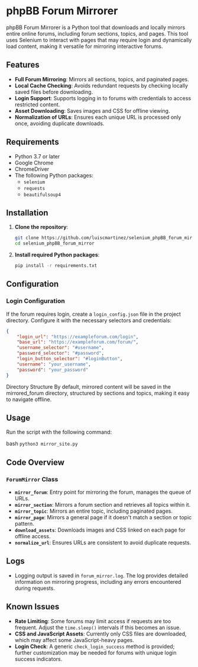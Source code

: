 # phpBB Forum Mirrorer

phpBB Forum Mirrorer is a Python tool that downloads and locally mirrors entire online forums, including forum sections, topics, and pages. This tool uses Selenium to interact with pages that may require login and dynamically load content, making it versatile for mirroring interactive forums.

## Features

- **Full Forum Mirroring**: Mirrors all sections, topics, and paginated pages.
- **Local Cache Checking**: Avoids redundant requests by checking locally saved files before downloading.
- **Login Support**: Supports logging in to forums with credentials to access restricted content.
- **Asset Downloading**: Saves images and CSS for offline viewing.
- **Normalization of URLs**: Ensures each unique URL is processed only once, avoiding duplicate downloads.

## Requirements

- Python 3.7 or later
- Google Chrome
- ChromeDriver
- The following Python packages:
  - `selenium`
  - `requests`
  - `beautifulsoup4`

## Installation

1. **Clone the repository**:
    ```bash
    git clone https://github.com/luiscmartinez/selenium_phpBB_forum_mirror.git
    cd selenium_phpBB_forum_mirror
    ```

2. **Install required Python packages**:
    ```bash
    pip install -r requirements.txt
    ```


## Configuration

### Login Configuration

If the forum requires login, create a `login_config.json` file in the project directory. Configure it with the necessary selectors and credentials:

```json
{
    "login_url": "https://exampleforum.com/login",
    "base_url": "https://exampleforum.com/forum/",
    "username_selector": "#username",
    "password_selector": "#password",
    "login_button_selector": "#loginButton",
    "username": "your_username",
    "password": "your_password"
}
```

Directory Structure
By default, mirrored content will be saved in the mirrored_forum directory, structured by sections and topics, making it easy to navigate offline.

## Usage
Run the script with the following command:

bash
`python3 mirror_site.py`

## Code Overview

### `ForumMirror` Class

- **`mirror_forum`**: Entry point for mirroring the forum, manages the queue of URLs.
- **`mirror_section`**: Mirrors a forum section and retrieves all topics within it.
- **`mirror_topic`**: Mirrors an entire topic, including paginated pages.
- **`mirror_page`**: Mirrors a general page if it doesn't match a section or topic pattern.
- **`download_assets`**: Downloads images and CSS linked on each page for offline access.
- **`normalize_url`**: Ensures URLs are consistent to avoid duplicate requests.

## Logs

- Logging output is saved in `forum_mirror.log`. The log provides detailed information on mirroring progress, including any errors encountered during requests.

## Known Issues

- **Rate Limiting**: Some forums may limit access if requests are too frequent. Adjust the `time.sleep()` intervals if this becomes an issue.
- **CSS and JavaScript Assets**: Currently only CSS files are downloaded, which may affect some JavaScript-heavy pages.
- **Login Check**: A generic `check_login_success` method is provided; further customization may be needed for forums with unique login success indicators.
